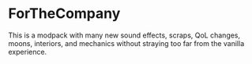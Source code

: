 # ForTheCompany
This is a modpack with many new sound effects, scraps, QoL changes, moons, interiors, and mechanics without straying too far from the vanilla experience.
